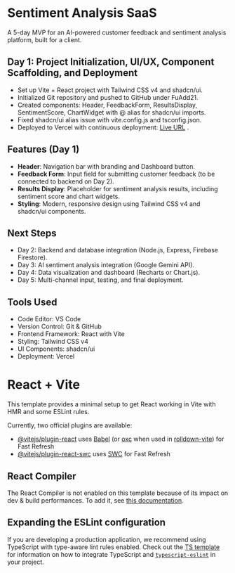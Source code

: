 # Sentiment Analysis SaaS

A 5-day MVP for an AI-powered customer feedback and sentiment analysis platform, built for a client.

## Day 1: Project Initialization, UI/UX, Component Scaffolding, and Deployment
- Set up Vite + React project with Tailwind CSS v4 and shadcn/ui.
- Initialized Git repository and pushed to GitHub under FuAdd21.
- Created components: Header, FeedbackForm, ResultsDisplay, SentimentScore, ChartWidget with @ alias for shadcn/ui imports.
- Fixed shadcn/ui alias issue with vite.config.js and tsconfig.json.
- Deployed to Vercel with continuous deployment: [Live URL](https://sentiment-analysis-saas.vercel.app) .

## Features (Day 1)
- **Header**: Navigation bar with branding and Dashboard button.
- **Feedback Form**: Input field for submitting customer feedback (to be connected to backend on Day 2).
- **Results Display**: Placeholder for sentiment analysis results, including sentiment score and chart widgets.
- **Styling**: Modern, responsive design using Tailwind CSS v4 and shadcn/ui components.

## Next Steps
- Day 2: Backend and database integration (Node.js, Express, Firebase Firestore).
- Day 3: AI sentiment analysis integration (Google Gemini API).
- Day 4: Data visualization and dashboard (Recharts or Chart.js).
- Day 5: Multi-channel input, testing, and final deployment.

## Tools Used
- Code Editor: VS Code
- Version Control: Git & GitHub
- Frontend Framework: React with Vite
- Styling: Tailwind CSS v4
- UI Components: shadcn/ui
- Deployment: Vercel


# React + Vite

This template provides a minimal setup to get React working in Vite with HMR and some ESLint rules.

Currently, two official plugins are available:

- [@vitejs/plugin-react](https://github.com/vitejs/vite-plugin-react/blob/main/packages/plugin-react) uses [Babel](https://babeljs.io/) (or [oxc](https://oxc.rs) when used in [rolldown-vite](https://vite.dev/guide/rolldown)) for Fast Refresh
- [@vitejs/plugin-react-swc](https://github.com/vitejs/vite-plugin-react/blob/main/packages/plugin-react-swc) uses [SWC](https://swc.rs/) for Fast Refresh

## React Compiler

The React Compiler is not enabled on this template because of its impact on dev & build performances. To add it, see [this documentation](https://react.dev/learn/react-compiler/installation).

## Expanding the ESLint configuration

If you are developing a production application, we recommend using TypeScript with type-aware lint rules enabled. Check out the [TS template](https://github.com/vitejs/vite/tree/main/packages/create-vite/template-react-ts) for information on how to integrate TypeScript and [`typescript-eslint`](https://typescript-eslint.io) in your project.
